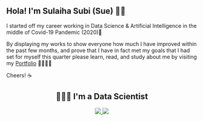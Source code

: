 ## Hola! I'm Sulaiha Subi (Sue) 👋🏻
I started off my career working in Data Science & Artificial Intelligence in the middle of Covid-19 Pandemic (2020)🦠

By displaying my works to show everyone how much I have improved within the past few months, and prove that I have in fact met my goals that I had set for myself this quarter please learn, read, and study about me by visiting my <a href="https://sulaihasubi.github.io">Portfolio</a> 👩🏻‍💻✨

Cheers! ☕

<!-- 
## 👩🏻‍💻 [GitHub Stats Visualization](https://github.com/sulaihasubi/github-stats) -->
<h2 align="center">👩🏻‍🔬 I'm a Data Scientist</h2>
<!-- <h2 align="center">👩🏻‍💻 My GitHub Stats Visualization</h2> -->

<a align="center" href="https://github.com/sulaihasubi/github-stats">
  
![](https://github.com/ssulaihasubi/sulaihasubi/github-stats/blob/master/generated/overview.svg)
![](https://github.com/ssulaihasubi/sulaihasubi/github-stats/blob/master/generated/languages.svg)
  
</a>

